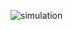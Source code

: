 ![simulation](https://user-images.githubusercontent.com/101496213/164718369-548e4769-d8df-4db1-8b2e-211f85e1b816.JPG)

